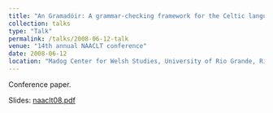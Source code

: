 ```yaml
---
title: "An Gramadóir: A grammar-checking framework for the Celtic languages and its applications"
collection: talks
type: "Talk"
permalink: /talks/2008-06-12-talk
venue: "14th annual NAACLT conference"
date: 2008-06-12
location: "Madog Center for Welsh Studies, University of Rio Grande, Rio Grand, Ohio, USA"
---
```


Conference paper.

Slides: [naaclt08.pdf](/files/naaclt08.pdf)
